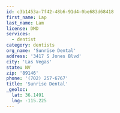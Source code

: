 ```yaml
---
id: c3b1453a-7f42-48b6-91d4-0be683d68418
first_name: Lap
last_name: Lam
license: DMD
services:
  - dentist
category: dentists
org_name: 'Sunrise Dental'
address: '3417 S Jones Blvd'
city: 'Las Vegas'
state: NV
zip: '89146'
phone: '(702) 257-6767'
title: 'Sunrise Dental'
_geoloc:
  lat: 36.1491
  lng: -115.225
---
```

